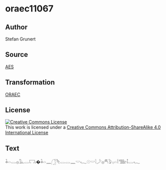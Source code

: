 # oraec11067

## Author

Stefan Grunert

## Source

[AES](https://github.com/simondschweitzer/aes)

## Transformation

[ORAEC](https://oraec.github.io/)

## License

<a rel="license" href="http://creativecommons.org/licenses/by-sa/4.0/"><img alt="Creative Commons License" style="border-width:0" src="https://i.creativecommons.org/l/by-sa/4.0/88x31.png" /></a><br />This work is licensed under a <a rel="license" href="http://creativecommons.org/licenses/by-sa/4.0/">Creative Commons Attribution-ShareAlike 4.0 International License</a>

## Text

𓇓𓏏𓂋𓐍𓅓𓂋𓉐𓏤�𓇓𓏏𓈖𓃂𓌸𓂋𓂋𓈖𓎟𓆑𓇳𓎟𓇋𓌳𓐍𓄪𓅱𓊪𓏏𓎛𓅢𓄤𓂋𓆑<br>
